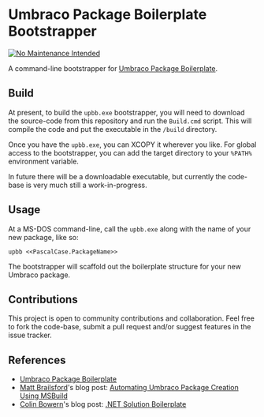 # Umbraco Package Boilerplate Bootstrapper

[![No Maintenance Intended](http://unmaintained.tech/badge.svg)](http://unmaintained.tech/)

A command-line bootstrapper for [Umbraco Package Boilerplate](https://github.com/leekelleher/umbraco-package-boilerplate).

## Build

At present, to build the `upbb.exe` bootstrapper, you will need to download the source-code from this repository and run the `Build.cmd` script. This will compile the code and put the executable in the `/build` directory.

Once you have the `upbb.exe`, you can XCOPY it wherever you like. For global access to the bootstrapper, you can add the target directory to your `%PATH%` environment variable.

In future there will be a downloadable executable, but currently the code-base is very much still a work-in-progress.

## Usage

At a MS-DOS command-line, call the `upbb.exe` along with the name of your new package, like so:

	upbb <<PascalCase.PackageName>>

The bootstrapper will scaffold out the boilerplate structure for your new Umbraco package.

## Contributions

This project is open to community contributions and collaboration. Feel free to fork the code-base, submit a pull request and/or suggest features in the issue tracker.

## References

* [Umbraco Package Boilerplate](https://github.com/leekelleher/umbraco-package-boilerplate)
* [Matt Brailsford](https://github.com/mattbrailsford)'s blog post: [Automating Umbraco Package Creation Using MSBuild](http://blog.mattbrailsford.com/2010/11/13/automating-umbraco-package-creation-using-msbuild/)
* [Colin Bowern](https://github.com/colinbowern)'s blog post: [.NET Solution Boilerplate](http://www.colinbowern.com/posts/net-solution-boilerplate)
